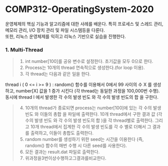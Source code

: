 # COMP312-OperatingSystem-2020
운영체제의 핵심 기능과 알고리즘에 대한 사례를 배운다. 특히 프로세스 및 스레드 관리, 메모리 관리, I/O 장치 관리 및 파일 시스템등을 다룬다.    
또한, 리눅스 운영체제를 익히고 리눅스 기반으로 실습을 진행한다. 






### 1. Multi-Thread
> 1. int number[100]를 공유 변수로 설정한다. 초기값을 모두 0으로 한다.  
> 2. Process는 10개의 thread 연속적으로 생성한다.(for loop 이용). 
> 3. 각 thread는 다음과 같은 일을 한다.  

  thread i ( 0 <= i >= 9 ) : random() 함수를 이용해서 0에서 99 사이의 수 X 를 생성하고, number[X] 값을 1 증가 시킨다 (각 thread는 동일한 과정을 100,000번 수행). 동시에 thread I 에서 발생한 각 수의 발생 빈도 와 각 수의 발생 빈도의 합 을 구한다.  
  
> 4. 10개의 thread가 종료되면 process는 number[100]에 있는 각 수의 발생 빈도 와 이들의 총합 을 파일에 출력한다. 10개 thread에서 구한 결과 값 (각 수의 발생 빈도 와 각 수의 발생 빈도의 합 )을 각 thread별로 출력한다. 그리고 10개 thread에서 집계한 각 수의 발생 빈도를 각 수 별로 더해서 그 결과를 출력하고, 이들이 총합도 출력한다.  
> 5. random number를 생성하기 위한 seed는 시간을 이용한다 (즉, random() 함수의 매번 수행 시 다른 seed를 사용한다).  
> 6. 모든 결과는 result.dat 파일로 출력한다.  
> 7. 위과정을3번이상수행하고그결과를비교한다.  
